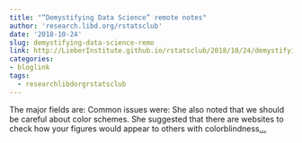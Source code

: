 ```yaml
---
title: "“Demystifying Data Science” remote notes"
author: 'research.libd.org/rstatsclub'
date: '2018-10-24'
slug: demystifying-data-science-remo
link: http://LieberInstitute.github.io/rstatsclub/2018/10/24/demystifying-data-science-remote-notes/
categories:
- bloglink
tags:
  - researchlibdorgrstatsclub
---
```


The major fields are: Common issues were: She also noted that we should be careful about color schemes. She suggested that there are websites to check how your figures would appear to others with colorblindness[... <i class="fas fa-external-link-alt"></i>](http://LieberInstitute.github.io/rstatsclub/2018/10/24/demystifying-data-science-remote-notes/)

